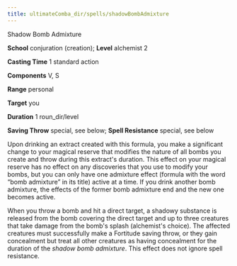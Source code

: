 ```yaml
---
title: ultimateComba_dir/spells/shadowBombAdmixture
---
```

Shadow Bomb Admixture

**School** conjuration (creation); **Level** alchemist 2

**Casting Time** 1 standard action

**Components** V, S

**Range** personal

**Target** you

**Duration** 1 roun_dir/level

**Saving Throw** special, see below; **Spell Resistance** special, see below

Upon drinking an extract created with this formula, you make a significant change to your magical reserve that modifies the nature of all bombs you create and throw during this extract's duration. This effect on your magical reserve has no effect on any discoveries that you use to modify your bombs, but you can only have one admixture effect (formula with the word “bomb admixture” in its title) active at a time. If you drink another bomb admixture, the effects of the former bomb admixture end and the new one becomes active.

When you throw a bomb and hit a direct target, a shadowy substance is released from the bomb covering the direct target and up to three creatures that take damage from the bomb's splash (alchemist's choice). The affected creatures must successfully make a Fortitude saving throw, or they gain concealment but treat all other creatures as having concealment for the duration of the _shadow bomb admixture_. This effect does not ignore spell resistance.


